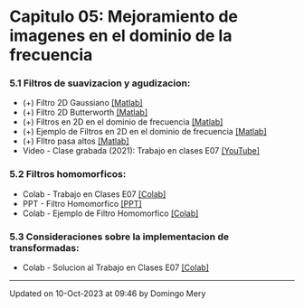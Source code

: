 
# Capitulo 05: Mejoramiento de imagenes en el dominio de la frecuencia
### 5.1 Filtros de suavizacion y agudizacion:
* (+) Filtro 2D Gaussiano [[Matlab]](https://github.com/domingomery/imagenes/blob/master/clases/Cap05_Mejoramiento_Frecuencia/matlab/IMG05_GaussianMask.m)
* (+) Filtro 2D Butterworth [[Matlab]](https://github.com/domingomery/imagenes/blob/master/clases/Cap05_Mejoramiento_Frecuencia/matlab/IMG05_ButterworthMask.m)
* (+) Filtros en 2D en el dominio de frecuencia [[Matlab]](https://github.com/domingomery/imagenes/blob/master/clases/Cap05_Mejoramiento_Frecuencia/matlab/IMG05_FiltroFrecuencia.m)
* (+) Ejemplo de Filtros en 2D en el dominio de frecuencia [[Matlab]](https://github.com/domingomery/imagenes/blob/master/clases/Cap05_Mejoramiento_Frecuencia/matlab/IMG05_FilterExample.m)
* (+) FIltro pasa altos [[Matlab]](https://github.com/domingomery/imagenes/blob/master/clases/Cap05_Mejoramiento_Frecuencia/matlab/IMG05_HiPassFilterExample.m)
* Video - Clase grabada (2021): Trabajo en clases E07 [[YouTube]](https://youtu.be/lKJXznOB6WA)
### 5.2 Filtros homomorficos:
* Colab - Trabajo en Clases E07 [[Colab]](https://drive.google.com/file/d/1DxoR_bM_FWtZojQv79ykZednV34NG15X)
* PPT - Filtro Homomorfico [[PPT]](https://github.com/domingomery/imagenes/blob/master/clases/Cap05_Mejoramiento_Frecuencia/presentations/IMG05_FiltroHomomorfico.pptx)
* Colab - Ejemplo de Filtro Homomorfico [[Colab]](https://colab.research.google.com/drive/1kmwRgPoca3sEboUTdHTuIFqpKbPOu2I5)
### 5.3 Consideraciones sobre la implementacion de transformadas:
* Colab - Solucion al Trabajo en Clases E07 [[Colab]](https://colab.research.google.com/drive/xxxxxxx)
---


Updated on 10-Oct-2023 at 09:46 by Domingo Mery
